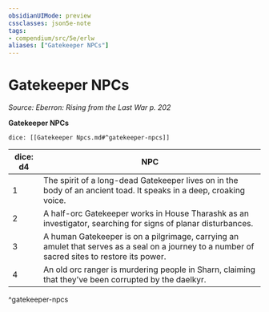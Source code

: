 ```yaml
---
obsidianUIMode: preview
cssclasses: json5e-note
tags:
- compendium/src/5e/erlw
aliases: ["Gatekeeper NPCs"]
---
```

# Gatekeeper NPCs
*Source: Eberron: Rising from the Last War p. 202* 

**Gatekeeper NPCs**

`dice: [[Gatekeeper Npcs.md#^gatekeeper-npcs]]`

| dice: d4 | NPC |
|----------|-----|
| 1 | The spirit of a long-dead Gatekeeper lives on in the body of an ancient toad. It speaks in a deep, croaking voice. |
| 2 | A half-orc Gatekeeper works in House Tharashk as an investigator, searching for signs of planar disturbances. |
| 3 | A human Gatekeeper is on a pilgrimage, carrying an amulet that serves as a seal on a journey to a number of sacred sites to restore its power. |
| 4 | An old orc ranger is murdering people in Sharn, claiming that they've been corrupted by the daelkyr. |
^gatekeeper-npcs